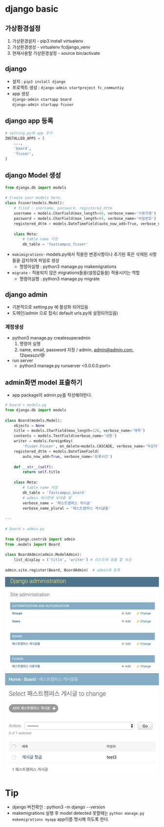 # django basic

## 가상환경설정

1. 가상환경설치 - pip3 install virtualenv
1. 가상환경생성 - virtualenv fcdjango_venv
1. 현재사용할 가상환경설정 - source bin/activate

## django

-   설치 : `pip3 install django`
-   프로젝트 생성 : `django-admin startproject fc_communtiy`
-   app 생성  
    `django-admin startapp board`  
    `django-admin startapp fcuser`

## django app 등록

```python
# setting.py에 app 추가
INSTALLED_APPS = [
    ...,
    'board',
    'fcuser',
]
```

## django Model 생성

```python
from django.db import models

# Create your models here.
class Fcuser(models.Model):
	# filed : username, password, registered_dttm
	username = models.CharField(max_length=64, verbose_name='사용자명')
	password = models.CharField(max_length=64, verbose_name='비밀번호')
	registered_dttm = models.DateTimeField(auto_now_add=True, verbose_name='등록시간')

	class Meta:
		# table name 지정
		db_table = 'fastcampus_fcuser'
```

-   `makimigrations`- models.py에서 적용한 변경사항이나 추가된 혹은 삭제된 사항들을 감지하여 파일로 생성
    -   명령어실행 : python3 manage.py makemigrations
-   `migrate` - 적용되지 않은 migrations들을(설정값들을) 적용시키는 역할
    -   명령어실행 : python3 manage.py migrate

## django admin

-   기본적으로 setting.py 에 활성화 되어있음
-   도메인/admin 으로 접속( default urls.py에 설정되어있음)

### 계정생성

-   python3 manage.py createsuperadmin
    1. 명령어 실행
    1. name, email, password 지정 / admin, admin@admin.com, 12qwaszx!@
-   run server
    -   python3 manage.py runserver <0.0.0.0:port>

## admin화면 model 표출하기

-   app package의 admin.py를 작성해야한다.

```python
# board > models.py
from django.db import models

class Board(models.Model):
    objects = None
    title = models.CharField(max_length=128, verbose_name='제목')
    contents = models.TextField(verbose_name='내용')
    writer = models.ForeignKey(
        'fcuser.Fcuser', on_delete=models.CASCADE, verbose_name='작성자')
    registered_dttm = models.DateTimeField(
        auto_now_add=True, verbose_name='등록시간')

    def __str__(self):
        return self.title

    class Meta:
        # table name 지정
        db_table = 'fastcampus_board'
        # admin 게시판에 보여줄 명
        verbose_name = '패스트캠퍼스 게시글'
        verbose_name_plural = '패스트캠퍼스 게시글들'

---

# board > admin.py

from django.contrib import admin
from .models import Board

class BoardAdmin(admin.ModelAdmin):
    list_display = ('title', 'writer') # 리스트에 표출 할 속성

admin.site.register(Board, BoardAdmin)  # admin에 등록

```

![](./images/django_admin1.png)
![](./images/django_admin2.png)

# Tip

-   django 버전확인 : python3 -m django --version
-   makemigrations 실행 후 model detected 못할때는 `python manage.py makemigrations myapp` app이름 명시해 하도록 한다.
